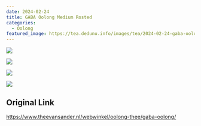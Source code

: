 ```yaml
---
date: 2024-02-24
title: GABA Oolong Medium Rosted
categories:
  - Oolong
featured_image: https://tea.dedunu.info/images/tea/2024-02-24-gaba-oolong-1.jpg
---
```


![](https://tea.dedunu.info/images/tea/2024-02-24-gaba-oolong-2.jpg)

![](https://tea.dedunu.info/images/tea/2024-02-24-gaba-oolong-3.jpg)

![](https://tea.dedunu.info/images/tea/2024-02-24-gaba-oolong-4.jpg)

![](https://tea.dedunu.info/images/tea/2024-02-24-gaba-oolong-5.jpg)

## Original Link

<https://www.theevansander.nl/webwinkel/oolong-thee/gaba-oolong/>
